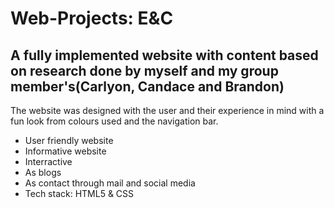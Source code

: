 # Web-Projects:     E&C
## A fully implemented website with content based on research done by myself and my group member's(Carlyon, Candace and Brandon)

The website was designed with the user and their experience in mind with a fun look from colours used and the navigation bar.

* User friendly website
* Informative website
* Interractive
* As blogs
* As contact through mail and social media
* Tech stack: HTML5 & CSS


